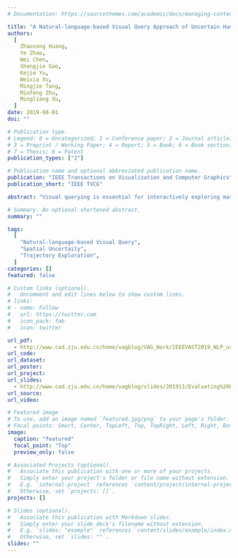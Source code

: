 ```yaml
---
# Documentation: https://sourcethemes.com/academic/docs/managing-content/

title: "A Natural-language-based Visual Query Approach of Uncertain Human Trajectories"
authors:
  [
    Zhaosong Huang,
    Ye Zhao,
    Wei Chen,
    Shengjie Gao,
    Kejie Yu,
    Weixia Xu,
    Mingjie Tang,
    Minfeng Zhu,
    Mingliang Xu,
  ]
date: 2019-08-01
doi: ""

# Publication type.
# Legend: 0 = Uncategorized; 1 = Conference paper; 2 = Journal article;
# 3 = Preprint / Working Paper; 4 = Report; 5 = Book; 6 = Book section;
# 7 = Thesis; 8 = Patent
publication_types: ["2"]

# Publication name and optional abbreviated publication name.
publication: "IEEE Transactions on Visualization and Computer Graphics"
publication_short: "IEEE TVCG"

abstract: "Visual querying is essential for interactively exploring massive trajectory data. However, the data uncertainty imposes profound challenges to fulfill advanced analytics requirements. On the one hand, many underlying data does not contain accurate geographic coordinates, e.g., positions of a mobile phone only refer to the regions (i.e., mobile cell stations) in which it resides, instead of accurate GPS coordinates. On the other hand, domain experts and general users prefer a natural way, such as using a natural language sentence, to access and analyze massive movement data. In this paper, we propose a visual analytics approach that can extract spatial-temporal constraints from a textual sentence and support an effective query method over uncertain mobile trajectory data. It is built up on encoding massive, spatially uncertain trajectories by the semantic information of the POIs and regions covered by them, and then storing the trajectory documents in text database with an effective indexing scheme. The visual interface facilitates query condition specification, situation-aware visualization, and semantic exploration of large trajectory data. Usage scenarios on real-world human mobility datasets demonstrate the effectiveness of our approach."

# Summary. An optional shortened abstract.
summary: ""

tags:
  [
    "Natural-language-based Visual Query",
    "Spatial Uncertaity",
    "Trajectory Exploration",
  ]
categories: []
featured: false

# Custom links (optional).
#   Uncomment and edit lines below to show custom links.
# links:
# - name: Follow
#   url: https://twitter.com
#   icon_pack: fab
#   icon: twitter

url_pdf:
  - http://www.cad.zju.edu.cn/home/vagblog/VAG_Work/IEEEVAST2019_NLP_urban.pdf
url_code:
url_dataset:
url_poster:
url_project:
url_slides:
  - http://www.cad.zju.edu.cn/home/vagblog/slides/201911/Evaluating%20Perceptual%20Bias%20During%20Geometric%20Scaling%20of%20Scatterplots-final.pdf
url_source:
url_video:

# Featured image
# To use, add an image named `featured.jpg/png` to your page's folder.
# Focal points: Smart, Center, TopLeft, Top, TopRight, Left, Right, BottomLeft, Bottom, BottomRight.
image:
  caption: "featured"
  focal_point: "Top"
  preview_only: false

# Associated Projects (optional).
#   Associate this publication with one or more of your projects.
#   Simply enter your project's folder or file name without extension.
#   E.g. `internal-project` references `content/project/internal-project/index.md`.
#   Otherwise, set `projects: []`.
projects: []

# Slides (optional).
#   Associate this publication with Markdown slides.
#   Simply enter your slide deck's filename without extension.
#   E.g. `slides: "example"` references `content/slides/example/index.md`.
#   Otherwise, set `slides: ""`.
slides: ""
---
```

